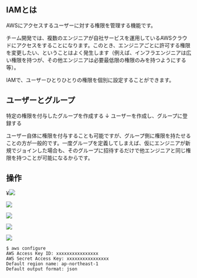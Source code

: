 ## IAMとは

AWSにアクセスするユーザーに対する権限を管理する機能です。

チーム開発では、複数のエンジニアが自社サービスを運用しているAWSクラウドにアクセスをすることになります。このとき、エンジニアごとに許可する権限を変更したい、ということはよく発生します（例えば、インフラエンジニアは広い権限を持つが、その他エンジニアは必要最低限の権限のみを持つようにする等）。

IAMで、ユーザーひとりひとりの権限を個別に設定することができます。

## ユーザーとグループ

特定の権限を付与したグループを作成する
↓
ユーザーを作成し、グループに登録する

ユーザー自体に権限を付与することも可能ですが、グループ側に権限を持たせることの方が一般的です。一度グループを定義してしまえば、仮にエンジニアが新規でジョインした場合も、そのグループに招待するだけで他エンジニアと同じ権限を持つことが可能になるからです。

## 操作
¥![](https://storage.googleapis.com/zenn-user-upload/f95bdf54d5a1-20230404.png)

![](https://storage.googleapis.com/zenn-user-upload/e2f4fa4af1f2-20230404.png)

![](https://storage.googleapis.com/zenn-user-upload/11c3ab50948c-20230404.png)

![](https://storage.googleapis.com/zenn-user-upload/1c620fbbf2e3-20230404.png)

![](https://storage.googleapis.com/zenn-user-upload/78dc9c80ef0f-20230404.png)

```sh:ターミナル
$ aws configure
AWS Access Key ID: xxxxxxxxxxxxxxxx
AWS Secret Access Key: xxxxxxxxxxxxxxxx
Default region name: ap-northeast-1
Default output format: json
```
